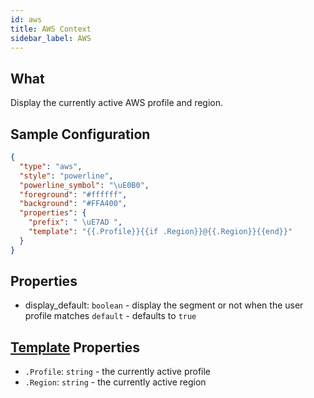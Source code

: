 ```yaml
---
id: aws
title: AWS Context
sidebar_label: AWS
---
```


## What

Display the currently active AWS profile and region.

## Sample Configuration

```json
{
  "type": "aws",
  "style": "powerline",
  "powerline_symbol": "\uE0B0",
  "foreground": "#ffffff",
  "background": "#FFA400",
  "properties": {
    "prefix": " \uE7AD ",
    "template": "{{.Profile}}{{if .Region}}@{{.Region}}{{end}}"
  }
}
```

## Properties

- display_default: `boolean` - display the segment or not when the user profile matches `default` - defaults
to `true`

## [Template][templates] Properties

- `.Profile`: `string` - the currently active profile
- `.Region`: `string` - the currently active region

[templates]: /docs/config-text#templates

